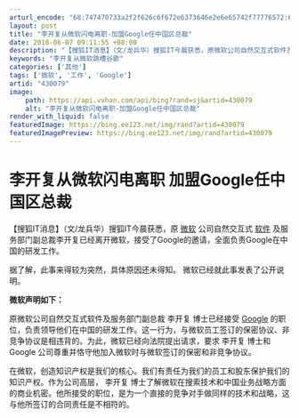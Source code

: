 ```yaml
---
arturl_encode: "68:747470733a2f2f626c6f672e6373646e2e6e65742f77776572:69632f61727469636c652f64657461696c732f343330303739"
layout: post
title: "李开复从微软闪电离职-加盟Google任中国区总裁"
date: 2018-06-07 09:11:55 +08:00
description: "【搜狐IT消息】（文/龙兵华）搜狐IT今晨获悉，原微软公司自然交互式软件及服务部门副总裁李开复已经离"
keywords: "李开复从微软跳槽谷歌"
categories: ['其他']
tags: ['微软', '工作', 'Google']
artid: "430079"
image:
    path: https://api.vvhan.com/api/bing?rand=sj&artid=430079
    alt: "李开复从微软闪电离职-加盟Google任中国区总裁"
render_with_liquid: false
featuredImage: https://bing.ee123.net/img/rand?artid=430079
featuredImagePreview: https://bing.ee123.net/img/rand?artid=430079
---
```


# 李开复从微软闪电离职 加盟Google任中国区总裁

【搜狐IT消息】（文/龙兵华）搜狐IT今晨获悉，原
[微软](http://it.sohu.com/7/0504/36/column220063691.shtml)
公司自然交互式
[软件](http://it.sohu.com/download/)
及服务部门副总裁李开复已经离开微软，接受了Google的邀请，全面负责Google在中国的研发工作。

据了解，此事来得较为突然，具体原因还未得知。 微软已经就此事发表了公开说明。

**微软声明如下：**

原微软公司自然交互式软件及服务部门副总裁 李开复 博士已经接受
[Google](http://it.sohu.com/7/1003/49/column214934944.shtml)
的职位，负责领导他们在中国的研发工作。这一行为，与微软员工签订的保密协议、非竞争协议是相违背的。为此，微软已经向法院提出请求，要求 李开复 博士和 Google 公司尊重并恪守他加入微软时与微软签订的保密和非竞争协议。

在微软，创造知识产权是我们的核心。我们有责任为我们的员工和股东保护我们的知识产权。作为公司高层， 李开复 博士了解微软在搜索技术和中国业务战略方面的商业机密。他所接受的职位，是为一个直接的竞争对手做同样的技术和战略，这与他所签订的合同责任是不相符的。